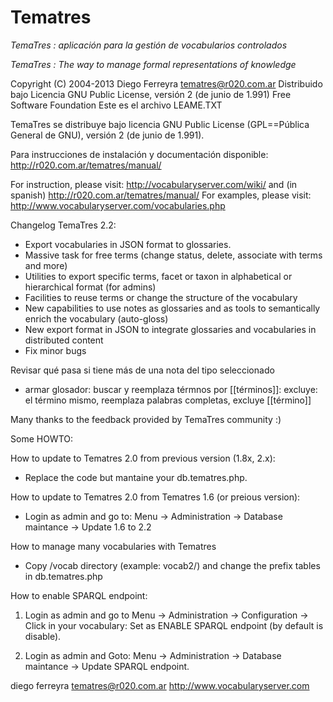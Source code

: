 # Tematres

*TemaTres : aplicación para la gestión de vocabularios controlados*

*TemaTres : The way to manage formal representations of knowledge*

Copyright (C) 2004-2013 Diego Ferreyra tematres@r020.com.ar
Distribuido bajo Licencia GNU Public License, versión 2 (de junio de 1.991) Free Software Foundation
Este es el archivo LEAME.TXT

TemaTres se distribuye bajo licencia GNU Public License (GPL==Pública General de GNU), versión 2 (de junio de 1.991).

Para instrucciones de instalación y documentación disponible: http://r020.com.ar/tematres/manual/

For instruction, please visit: http://vocabularyserver.com/wiki/ and (in spanish) http://r020.com.ar/tematres/manual/
For examples, please visit: http://www.vocabularyserver.com/vocabularies.php

Changelog TemaTres 2.2:
- Export vocabularies in JSON format to glossaries. 
- Massive task for free terms (change status, delete, associate with terms and more)
- Utilities to export specific terms, facet or taxon in alphabetical or hierarchical format (for admins)
- Facilities to reuse terms or change the structure of the vocabulary
- New capabilities to use notes as glossaries and as tools to semantically enrich the vocabulary (auto-gloss)
- New export format in JSON to integrate glossaries and vocabularies in distributed content
- Fix minor bugs

Revisar qué pasa si tiene más de una nota del tipo seleccionado
- armar glosador: buscar y reemplaza térmnos por [[términos]]: 
		excluye: el término mismo, reemplaza palabras completas, excluye [[término]]


Many thanks to the feedback provided by TemaTres community :)

Some HOWTO:

How to update to Tematres 2.0 from previous version (1.8x, 2.x):
- Replace the code but mantaine your db.tematres.php.

How to update to Tematres 2.0 from Tematres 1.6 (or preious version):
- Login as admin and go to: Menu -> Administration -> Database maintance -> Update 1.6 to 2.2

How to manage many vocabularies with Tematres
- Copy /vocab directory (example: vocab2/) and change the prefix tables in db.tematres.php

How to enable SPARQL endpoint:
1) Login as admin and go to Menu -> Administration -> Configuration -> Click in your vocabulary: Set as ENABLE SPARQL endpoint (by default is disable).

2) Login as admin and Goto: Menu -> Administration -> Database maintance -> Update SPARQL endpoint.


diego ferreyra
tematres@r020.com.ar
http://www.vocabularyserver.com


